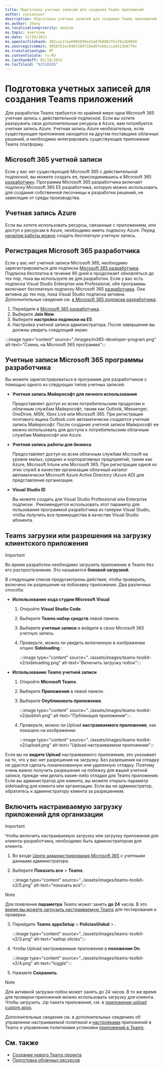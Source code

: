 ```yaml
---
title: Подготовка учетных записей для создания Teams приложений
author: zyxiaoyuer
description: Подготовка учетных записей для создания Teams приложений
ms.author: zhany
ms.localizationpriority: medium
ms.topic: overview
ms.date: 11/29/2021
ms.openlocfilehash: 302cac17ae6905899e43a8768882f61f0a2b9056
ms.sourcegitcommit: 90587b1ec04bf20d716ed6feb8ccca4313e87f8c
ms.translationtype: MT
ms.contentlocale: ru-RU
ms.lasthandoff: 02/10/2022
ms.locfileid: "62518326"
---
```

# <a name="prepare-accounts-to-build-teams-apps"></a>Подготовка учетных записей для создания Teams приложений

Для разработки Teams требуется по крайней мере одна Microsoft 365 учетная запись с действительной подпиской. Если вы хотите разоружить свои дополнительные ресурсы в Azure, вам потребуется учетная запись Azure. Учетная запись Azure необязательна, если существующее приложение находится на другом поставщике облачных решений, и необходимо интегрировать существующее приложение Teams платформу.

## <a name="microsoft-365-account"></a>Microsoft 365 учетной записи

Если у вас нет существующей Microsoft 365 с действительной подпиской, вы можете создать ее, присоединившись к Microsoft 365 [разработчику](https://developer.microsoft.com/microsoft-365/dev-program). Программа Microsoft 365 разработчика включает подписку Microsoft 365 E5 разработчика, которую можно использовать для создания собственной песочницы и разработки решений, не зависящие от среды производства.

## <a name="azure-account"></a>Учетная запись Azure

Если вы хотите использовать ресурсы, связанные с приложением, или доступ к ресурсам в Azure, необходимо иметь подписку Azure. Перед [началом работы можно](https://azure.microsoft.com/free/) создать бесплатную учетную запись.

## <a name="join-microsoft-365-developer-program"></a>Регистрация Microsoft 365 разработчика 

Если у вас нет учетной записи Microsoft 365, необходимо зарегистрироваться для подписки [Microsoft 365 разработчика](https://developer.microsoft.com/microsoft-365/dev-program). Подписка бесплатна в течение 90 дней и продолжает обновляться до тех пор, пока вы используете ее для разработки. Если у вас есть подписка Visual Studio Enterprise или Professional, обе программы включают бесплатную подписку Microsoft 365 [разработчика](https://aka.ms/MyVisualStudioBenefits). Она активна до тех пор, пока Visual Studio подписка активна. Дополнительные сведения см. [в Microsoft 365 подписки разработчика](https://developer.microsoft.com/microsoft-365/dev-program).

1. Перейдите в [Microsoft 365 разработчика](https://developer.microsoft.com/microsoft-365/dev-program).
2. Выберите **Join Now**.
3. Выберите **настройка подписки на E5**.
4. Настройка учетной записи администратора. После завершения вы должны увидеть следующий экран:

:::image type="content" source="./images/m365-developer-program.png" alt-text="Схема, на Microsoft 365 программа":::

## <a name="accounts-for-microsoft-365-developer-program"></a>Учетные записи Microsoft 365 программы разработчика

Вы можете зарегистрироваться в программе для разработчиков с помощью одного из следующих типов учетных записей:

- **Учетная запись Майкрософт для личного использования** 

  Предоставляет доступ ко всем потребительским продуктам и облачным службам Майкрософт, таким как Outlook, Messenger, OneDrive, MSN, Xbox Live или Microsoft 365. При регистрации почтового ящика Outlook.com автоматически создается учетная запись Майкрософт. После создания учетной записи Майкрософт ее можно использовать для доступа к потребительским облачным службам Майкрософт или Azure.

- **Учетная запись работы для бизнеса**

  Предоставляет доступ ко всем облачным службам Microsoft на уровне малых, средних и корпоративных предприятий, таким как Azure, Microsoft Intune или Microsoft 365. При регистрации одной из этих служб в качестве организации облачный каталог автоматически Microsoft Azure Active Directory (Azure AD) для представления организации.

- **Visual Studio ID**

  Вы можете создать для Visual Studio Professional или Enterprise подписки . Рекомендуется использовать этот параметр для пользования программой разработчика из галереи Visual Studio, чтобы получить все преимущества в качестве Visual Studio абонента.

## <a name="teams-customer-app-upload-or-sideload-permission"></a>Teams загрузки или разрешения на загрузку клиентского приложения

> [!IMPORTANT]
> Во время разработки необходимо загрузить приложение в Teams без его распространения. Это называется **боковой загрузкой**.

В следующем списке предусмотрены действия, чтобы проверить, включено ли разрешение на побохавку приложения. Два различных способа:

* **Использование кода студии Microsoft Visual**

    1. Откройте **Visual Studio Code**.
    1. Выберите **Teams набор средств** левой панели.
    1. Выберите **учетные записи** и войдите в свою Microsoft 365 учетную запись.
    1. Проверьте, можно ли увидеть включенную в изображении опцию **Sideloading** :

       :::image type="content" source="../assets/images/teams-toolkit-v2/sideloading.png" alt-text="Включить загрузку побок":::

* **Использование Teams учетной записи**

    1. Откройте **Microsoft Teams**.
    2. Выберите **Приложения** в левой панели.
    3. Выберите **Опубликовать приложение**.

       :::image type="content" source="../assets/images/teams-toolkit-v2/publish.png" alt-text="Публикация приложения":::

    4. Проверьте, можно ли Upload **настраиваемого приложения**, как показано на изображении:

       :::image type="content" source="../assets/images/teams-toolkit-v2/upload.png" alt-text="Upload настраиваемом приложении":::

Если вы не **видите Upload** настраиваемого приложения, это указывает на то, что у вас нет разрешения на загрузку. Без разрешения на отладку не удастся сделать локализованную или удаленную отладку. Поэтому очень важно получить разрешение на побежку для вашей учетной записи, прежде чем делать какие-либо отладки для Teams приложения. Если вы администратор для клиента, вы можете открыть параметр sideloading для клиента или организации. Если вы не администратор, обратитесь к администратору клиента за разрешением.

## <a name="enable-custom-app-uploading-for-your-organization"></a>Включить настраиваемую загрузку приложений для организации

> [!IMPORTANT]
> Чтобы включить настраиваемую загрузку или загрузку приложения для клиента-разработчика, необходимо быть администратором для клиента.

1. Во входе [Центр администрирования Microsoft 365](https://admin.microsoft.com/Adminportal/Home?source=applauncher#/homepage#/) с учетными данными администратора.

2. Выберите **Показать все** >  **Teams**.

   :::image type="content" source="../assets/images/teams-toolkit-v2/5.png" alt-text="показать все":::

> [!NOTE]
> Для появления **параметра** Teams может занять **до 24** часов. В это [время вы можете загрузить настраиваемую Teams](/microsoftteams/upload-custom-apps) для тестирования и проверки.

3. Перейдите **Teams** **appsSetup** >  **PoliciesGlobal** > .

   :::image type="content" source="../assets/images/teams-toolkit-v2/3.png" alt-text="набор olicies":::

4. Чтобы Upload настраиваемые приложения в **положение On**.

   :::image type="content" source="../assets/images/teams-toolkit-v2/4.png" alt-text="toggle":::

5. Нажмите **Сохранить**. 

> [!Note]
> Для активной загрузки побок может занять до 24 часов. В то же время для проверки приложения  можно использовать загрузку для клиента. Чтобы загрузить .zip пакета приложения, см. в [приложении upload custom apps](/microsoftteams/teams-app-setup-policies).

Дополнительные сведения см. в дополнительных сведениях об управлении настраиваемой политикой и [настройками](/microsoftteams/teams-custom-app-policies-and-settings) приложений в Teams и управлении политиками установки [приложений в Teams](/microsoftteams/teams-app-setup-policies).

## <a name="see-also"></a>См. также

* [Создание нового Teams проекта](create-new-project.md)
* [Подготовка облачных ресурсов](provision.md)
